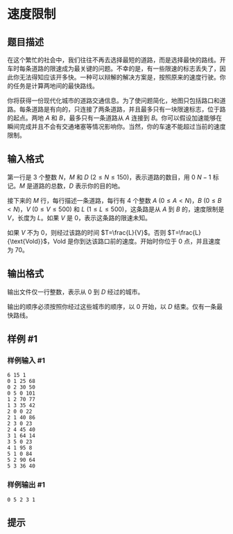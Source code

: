 # 速度限制

## 题目描述

在这个繁忙的社会中，我们往往不再去选择最短的道路，而是选择最快的路线。开车时每条道路的限速成为最关键的问题。不幸的是，有一些限速的标志丢失了，因此你无法得知应该开多快。一种可以辩解的解决方案是，按照原来的速度行驶。你的任务是计算两地间的最快路线。

你将获得一份现代化城市的道路交通信息。为了使问题简化，地图只包括路口和道路。每条道路是有向的，只连接了两条道路，并且最多只有一块限速标志，位于路的起点。两地 $A$ 和 $B$，最多只有一条道路从 $A$ 连接到 $B$。你可以假设加速能够在瞬间完成并且不会有交通堵塞等情况影响你。当然，你的车速不能超过当前的速度限制。


## 输入格式

第一行是 $3$ 个整数 $N$，$M$ 和 $D$ ($2\leq N\leq 150$)，表示道路的数目，用 $0 ~ N-1$ 标记。$M$ 是道路的总数，$D$ 表示你的目的地。

接下来的 $M$ 行，每行描述一条道路，每行有 $4$ 个整数 $A$ ($0\leq A<N$)，$B$ ($0\leq B<N$)，$V$ ($0\leq V\leq 500$) 和 $L$ ($1\leq L\leq 500$)，这条路是从 $A$ 到 $B$ 的，速度限制是 $V$，长度为 $L$。如果 $V$ 是 $0$，表示这条路的限速未知。

如果 $V$ 不为 $0$，则经过该路的时间 $T=\frac{L}{V}$。否则 $T=\frac{L}{\text{Vold}}$，$\text{Vold}$ 是你到达该路口前的速度。开始时你位于 $0$ 点，并且速度为 $70$。


## 输出格式

输出文件仅一行整数，表示从 $0$ 到 $D$ 经过的城市。

输出的顺序必须按照你经过这些城市的顺序，以 $0$ 开始，以 $D$ 结束。仅有一条最快路线。


## 样例 #1

### 样例输入 #1
```
6 15 1
0 1 25 68
0 2 30 50
0 5 0 101
1 2 70 77
1 3 35 42
2 0 0 22
2 1 40 86
2 3 0 23
2 4 45 40
3 1 64 14
3 5 0 23
4 1 95 8
5 1 0 84
5 2 90 64
5 3 36 40
```

### 样例输出 #1

```
0 5 2 3 1
```

## 提示


